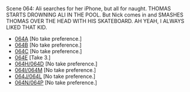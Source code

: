 Scene 064: Ali searches for her iPhone, but all for naught. THOMAS STARTS DROWNING ALI IN THE POOL. But Nick comes in and SMASHES THOMAS OVER THE HEAD WITH HIS SKATEBOARD. AH YEAH, I ALWAYS LIKED THAT KID.

* [064A](064A--NoPref.--.md) [No take preference.]
* [064B](064B--NoPref.--.md) [No take preference.]
* [064C](064C--NoPref.--.md) [No take preference.]
* [064E](064E--Take03--.md) [Take 3.]
* [064H/064D](064H-064D.md) [No take preference.]
* [064I/064M](064I-064M--NoPref.--.md) [No take preference.]
* [064J/064L](064J-064L.md) [No take preference.]
* [064N/064P](064N-064P--NoPref.--.md) [No take preference.]

